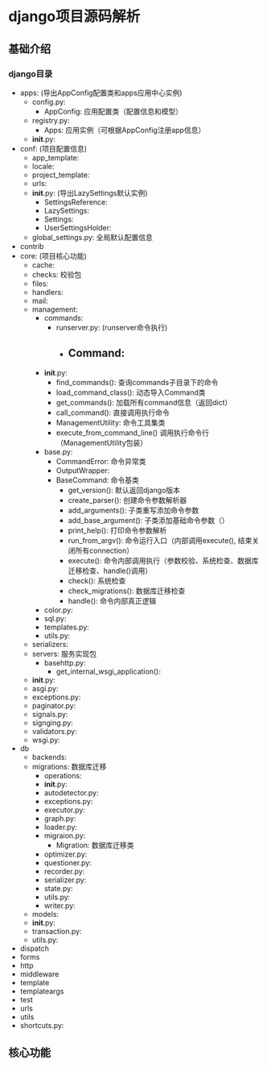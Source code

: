 # django项目源码解析

## 基础介绍


### django目录

- apps: (导出AppConfig配置类和apps应用中心实例)
  - config.py:
    - AppConfig: 应用配置类（配置信息和模型）
  - registry.py:
    - Apps: 应用实例（可根据AppConfig注册app信息）
  - __init__.py:
- conf: (项目配置信息)
  - app_template:
  - locale:
  - project_template:
  - urls:
  - __init__.py: (导出LazySettings默认实例)
    - SettingsReference:
    - LazySettings:
    - Settings:
    - UserSettingsHolder:
  - global_settings.py: 全局默认配置信息
- contrib
- core: (项目核心功能)
  - cache:
  - checks: 校验包
  - files:
  - handlers:
  - mail:
  - management:
    - commands:
      - runserver.py: (runserver命令执行)
        - Command:
          -
    - __init__.py:
      - find_commands(): 查询commands子目录下的命令
      - load_command_class(): 动态导入Command类
      - get_commands(): 加载所有command信息（返回dict）
      - call_command(): 直接调用执行命令
      - ManagementUtility: 命令工具集类
      - execute_from_command_line() 调用执行命令行（ManagementUtility包装）
    - base.py:
      - CommandError: 命令异常类
      - OutputWrapper:
      - BaseCommand: 命令基类
        - get_version(): 默认返回django版本
        - create_parser(): 创建命令参数解析器
        - add_arguments(): 子类重写添加命令参数
        - add_base_argument(): 子类添加基础命令参数（）
        - print_help(): 打印命令参数解析
        - run_from_argv(): 命令运行入口（内部调用execute(), 结束关闭所有connection）
        - execute(): 命令内部调用执行（参数校验、系统检查、数据库迁移检查、handle()调用）
        - check(): 系统检查
        - check_migrations(): 数据库迁移检查
        - handle(): 命令内部真正逻辑
    - color.py:
    - sql.py:
    - templates.py:
    - utils.py:
  - serializers:
  - servers: 服务实现包
    - basehttp.py:
      - get_internal_wsgi_application():
  - __init__.py:
  - asgi.py:
  - exceptions.py:
  - paginator.py:
  - signals.py:
  - signging.py:
  - validators.py:
  - wsgi.py:
- db
  - backends:
  - migrations: 数据库迁移
    - operations:
    - __init__.py:
    - autodetector.py:
    - exceptions.py:
    - executor.py:
    - graph.py:
    - loader.py:
    - migraion.py:
      - Migration: 数据库迁移类
    - optimizer.py:
    - questioner.py:
    - recorder.py:
    - serializer.py:
    - state.py:
    - utils.py:
    - writer.py:
  - models:
  - __init__.py:
  - transaction.py:
  - utils.py:
- dispatch
- forms
- http
- middleware
- template
- templateargs
- test
- urls
- utils
- shortcuts.py:


## 核心功能

